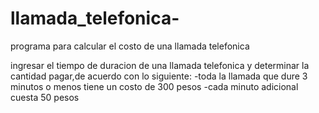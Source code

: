 # llamada_telefonica-
programa para calcular el costo de una llamada telefonica 

ingresar el tiempo de duracion de una llamada telefonica y determinar la cantidad pagar,de acuerdo con lo siguiente:
-toda la llamada que dure  3 minutos o menos tiene un costo de 300 pesos 
-cada minuto adicional cuesta 50 pesos  
